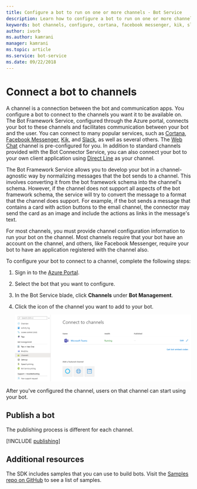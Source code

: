 ```yaml
---
title: Configure a bot to run on one or more channels - Bot Service
description: Learn how to configure a bot to run on one or more channels using the Bot Framework Portal.
keywords: bot channels, configure, cortana, facebook messenger, kik, slack, azure portal
author: ivorb
ms.author: kamrani
manager: kamrani
ms.topic: article
ms.service: bot-service
ms.date: 09/22/2018
---
```


# Connect a bot to channels

A channel is a connection between the bot  and communication apps. You configure a bot to connect to the channels you want it to be available on. The Bot Framework Service, configured through the Azure portal, connects your bot to these channels and facilitates communication between your bot and the user. You can connect to many popular services, such as [Cortana](bot-service-channel-connect-cortana.md), [Facebook Messenger](bot-service-channel-connect-facebook.md), [Kik](bot-service-channel-connect-kik.md), and [Slack](bot-service-channel-connect-slack.md), as well as several others. The [Web Chat](bot-service-channel-connect-webchat.md) channel is pre-configured for you. In addition to standard channels provided with the Bot Connector Service, you can also connect your bot to your own client application using [Direct Line](bot-service-channel-connect-directline.md) as your channel.

The Bot Framework Service allows you to develop your bot in a channel-agnostic way by normalizing messages that the bot sends to a channel. This involves converting it from the bot framework schema into the channel's schema. However, if the channel does not support all aspects of the bot framework schema, the service will try to convert the message to a format that the channel does support. For example, if the bot sends a message that contains a card with action buttons to the email channel, the connector may send the card as an image and include the actions as links in the message's text.

For most channels, you must provide channel configuration information to run your bot on the channel. Most channels require that your bot have an account on the channel, and others, like Facebook Messenger, require your bot to have an application registered with the channel also.

To configure your bot to connect to a channel, complete the following steps:

1. Sign in to the <a href="https://portal.azure.com" target="_blank">Azure Portal</a>.
2. Select the bot that you want to configure.
3. In the Bot Service blade, click **Channels** under **Bot Management**.
4. Click the icon of the channel you want to add to your bot.

    ![Connect to channels](./media/channels/connect-to-channels.png)

After you've configured the channel, users on that channel can start using your bot.

## Publish a bot

The publishing process is different for each channel.

[!INCLUDE [publishing](./includes/snippet-publish-to-channel.md)]

## Additional resources

The SDK includes samples that you can use to build bots. Visit the [Samples repo on GitHub](https://github.com/Microsoft/BotBuilder-samples) to see a list of samples.
